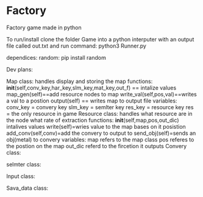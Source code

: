 # Factory
Factory game made in python

To run/install
clone the folder Game into a python interputer
with an output file called out.txt
and run command: python3 Runner.py

dependices:
random: pip install random



Dev plans:

Map class:
handles display and storing the map
functions:
    __init__(self,conv_key,har_key,slm_key,mat_key,out_f) == intalize values
    map_gen(self)==add resource nodes to map
    write_val(self,pos,val)==writes a val to a postion
    output(self) == writes map to output file
variables:
    conv_key = convery key
    slm_key = semlter key
    res_key = resource key
    res = the only resource in game
Resource class:
handles what resource are in the node what rate of extraction
functions:
    __init__(self,map,pos,out_dic) intalives values
    write(self)=wries value to the map bases on it posistion
    add_conv(self,conv)=add the convery to output to 
    send_obj(self)=sends an obj(metal) to convery 
variables:
    map refers to the map class
    pos referes to the postion on the map
    out_dic referd to the fircetion it outputs
Convery class:

selmter class:



Input class:

Sava_data class:
